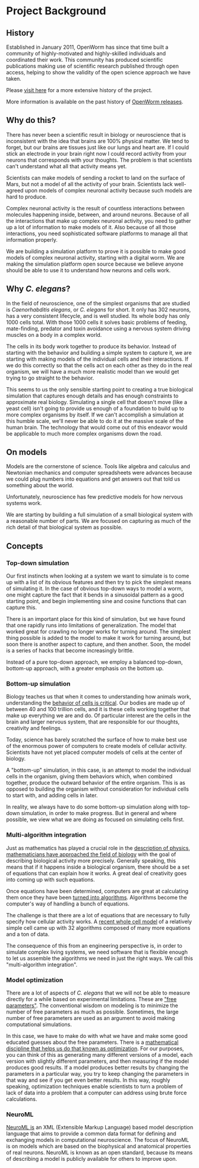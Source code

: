 Project Background
==================

History
-------

Established in January 2011, OpenWorm has since that time built a community of highly-motivated and highly-skilled individuals and coordinated their work. This community has produced scientific publications making use of scientific research published through open access, helping to show the validity of the open science approach we have taken.

Please [visit here](/fullhistory/) for a more extensive history of the project.

More information is available on the past history of [OpenWorm releases](/releases/).

Why do this?
------------

There has never been a scientific result in biology or neuroscience that is inconsistent with the idea that brains are 100% physical matter. We tend to forget, but our brains are tissues just like our lungs and heart are. If I could stick an electrode in your brain right now I could record activity from your neurons that corresponds with your thoughts. The problem is that scientists can't understand what all that activity means yet.

Scientists can make models of sending a rocket to land on the surface of Mars, but not a model of all the activity of your brain. Scientists lack well-agreed upon models of complex neuronal activity because such models are hard to produce.

Complex neuronal activity is the result of countless interactions between molecules happening inside, between, and around neurons. Because of all the interactions that make up complex neuronal activity, you need to gather up a lot of information to make models of it. Also because of all those interactions, you need sophisticated software platforms to manage all that information properly.

We are building a simulation platform to prove it is possible to make good models of complex neuronal activity, starting with a digital worm. We are making the simulation platform open source because we believe anyone should be able to use it to understand how neurons and cells work.

Why *C. elegans*?
-----------------

In the field of neuroscience, one of the simplest organisms that are studied is *Caenorhabditis elegans*, or *C. elegans* for short. It only has 302 neurons, has a very consistent lifecycle, and is well studied. Its whole body has only 1000 cells total. With those 1000 cells it solves basic problems of feeding, mate-finding, predator and toxin avoidance using a nervous system driving muscles on a body in a complex world.

The cells in its body work together to produce its behavior. Instead of starting with the behavior and building a simple system to capture it, we are starting with making models of the individual cells and their interactions. If we do this correctly so that the cells act on each other as they do in the real organism, we will have a much more realistic model than we would get trying to go straight to the behavior.

This seems to us the only sensible starting point to creating a true biological simulation that captures enough details and has enough constraints to approximate real biology. Simulating a single cell that doesn't move (like a yeast cell) isn't going to provide us enough of a foundation to build up to more complex organisms by itself. If we can't accomplish a simulation at this humble scale, we'll never be able to do it at the massive scale of the human brain. The technology that would come out of this endeavor would be applicable to much more complex organisms down the road.

On models
---------

Models are the cornerstone of science. Tools like algebra and calculus and Newtonian mechanics and computer spreadsheets were advances because we could plug numbers into equations and get answers out that told us something about the world.

Unfortunately, neuroscience has few predictive models for how nervous systems work.

We are starting by building a full simulation of a small biological system with a reasonable number of parts. We are focused on capturing as much of the rich detail of that biological system as possible.

Concepts
--------

### Top-down simulation

Our first instincts when looking at a system we want to simulate is to come up with a list of its obvious features and then try to pick the simplest means of simulating it. In the case of obvious top-down ways to model a worm, one might capture the fact that it bends in a sinusoidal pattern as a good starting point, and begin implementing sine and cosine functions that can capture this.

There is an important place for this kind of simulation, but we have found that one rapidly runs into limitations of generalization. The model that worked great for crawling no longer works for turning around. The simplest thing possible is added to the model to make it work for turning around, but soon there is another aspect to capture, and then another. Soon, the model is a series of hacks that become increasingly brittle.

Instead of a pure top-down approach, we employ a balanced top-down, bottom-up approach, with a greater emphasis on the bottom up.

### Bottom-up simulation

Biology teaches us that when it comes to understanding how animals work, understanding the [behavior of cells is critical](http://en.wikipedia.org/wiki/Cell_biology). Our bodies are made up of between 40 and 100 trillion cells, and it is these cells working together that make up everything we are and do. Of particular interest are the cells in the brain and larger nervous system, that are responsible for our thoughts, creativity and feelings.

Today, science has barely scratched the surface of how to make best use of the enormous power of computers to create models of cellular activity. Scientists have not yet placed computer models of cells at the center of biology.

A "bottom-up" simulation, in this case, is an attempt to model the individual cells in the organism, giving them behaviors which, when combined together, produce the outward behavior of the entire organism. This is as opposed to building the organism without consideration for individual cells to start with, and adding cells in later.

In reality, we always have to do some bottom-up simulation along with top-down simulation, in order to make progress. But in general and where possible, we view what we are doing as focused on simulating cells first.

### Multi-algorithm integration

Just as mathematics has played a crucial role in the [description of physics](http://en.wikipedia.org/wiki/Mathematical_physics), [mathematicians have approached the field of biology](http://en.wikipedia.org/wiki/Mathematical_and_theoretical_biology) with the goal of describing biological activity more precisely. Generally speaking, this means that if it happens inside a biological organism, there should be a set of equations that can explain how it works. A great deal of creativity goes into coming up with such equations.

Once equations have been determined, computers are great at calculating them once they have been [turned into algorithms](http://en.wikipedia.org/wiki/Algorithm). Algorithms become the computer's way of handling a bunch of equations.

The challenge is that there are a lot of equations that are necessary to fully specify how cellular activity works. A [recent whole cell model](https://simtk.org/home/wholecell) of a relatively simple cell came up with 32 algorithms composed of many more equations and a ton of data.

The consequence of this from an engineering perspective is, in order to simulate complex living systems, we need software that is flexible enough to let us assemble the algorithms we need in just the right ways. We call this "multi-algorithm integration".

### Model optimization

There are a lot of aspects of *C. elegans* that we will not be able to measure directly for a while based on experimental limitations. These are ["free parameters"](http://en.wikipedia.org/wiki/Free_parameter). The conventional wisdom on modeling is to minimize the number of free parameters as much as possible. Sometimes, the large number of free parameters are used as an argument to avoid making computational simulations.

In this case, we have to make do with what we have and make some good educated guesses about the free parameters. There is a [mathematical discipline that helps us do that known as optimization](http://en.wikipedia.org/wiki/Mathematical_optimization). For our purposes, you can think of this as generating many different versions of a model, each version with slightly different parameters, and then measuring if the model produces good results. If a model produces better results by changing the parameters in a particular way, you try to keep changing the parameters in that way and see if you get even better results. In this way, roughly speaking, optimization techniques enable scientists to turn a problem of lack of data into a problem that a computer can address using brute force calculations.

### NeuroML

[NeuroML is](http://en.wikipedia.org/wiki/NeuroML) an XML (Extensible Markup Language) based model description language that aims to provide a common data format for defining and exchanging models in computational neuroscience. The focus of NeuroML is on models which are based on the biophysical and anatomical properties of real neurons. NeuroML is known as an open standard, because its means of describing a model is publicly available for others to improve upon.
